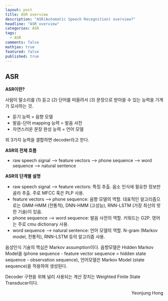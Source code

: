 ```yaml
---
layout: post
title: ASR overview
description: "ASR(Automatic Speech Recognition) overview?"
headline: "ASR overview"
categories: ASR
tags: 
  - ASR
comments: false
mathjax: true
featured: false
published: true
---
```


## ASR


**ASR이란?**

사람이 말소리를 (1) 듣고 (2) 단어를 떠올려서 (3) 문장으로 받아쓸 수 있는 능력을 기계가 모사하는 것.

- 듣기 능력 = 음향 모델
- 발음-단어 mapping 능력 = 발음 사전
- 자연스러운 문장 완성 능력 = 언어 모델

위 3가지 능력을 결합하면 decoder라고 한다.


**ASR의 전체 흐름**

- raw speech signal --> feature vectors --> phone sequence --> word sequence --> natural sentence


**ASR의 단계별 설명**

- raw speech signal --> feature vectors: 특징 추출. 음소 인식에 필요한 정보만 골라 추출. 주로 MFCC 혹은 PLP 사용. 
- feature vectors --> phone sequence: 음향 모델의 역할. 대표적인 알고리즘으로는 GMM-HMM (전통적), DNN-HMM (고성능), RNN-LSTM (가장 최신의 핫한 기술)이 있음.
- phone sequence --> word sequence: 발음 사전의 역할. 키워드는 G2P. 영어는 주로 cmu dictionary 사용.
- word sequence --> natural sentence: 언어 모델의 역할. N-gram (Markov model, 전통적), RNN-LSTM 등의 알고리즘 사용.


음성인식 기술의 핵심은 Markov assumption이다. 
음향모델은 Hidden Markov Model을 (phone sequence - feature vector sequence = hidden state sequence - observation sequence), 
언어모델은 Markov Model (state sequence)을 적용하여 생성된다. 

Decoder 구현을 위해 널리 사용되는 계산 장치는 Weighted Finite State Transducer이다. 

<p align="right"> Yeonjung Hong <p>


